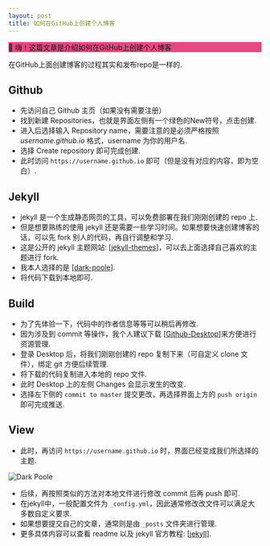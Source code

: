 ```yaml
---
layout: post
title: 如何在GitHub上创建个人博客
---
```


<p class="message" style="background-color: #e64980;">
  👋 嗨！这篇文章是介绍如何在GitHub上创建个人博客
</p>


在GitHub上面创建博客的过程其实和发布repo是一样的.

## Github

- 先访问自己 Github 主页（如果没有需要注册）
- 找到新建 Repositories，也就是界面左侧有一个绿色的New符号，点击创建.
- 进入后选择输入 Repository name，需要注意的是必须严格按照 *username.github.io* 格式，username 为你的用户名.
- 选择 Create repository 即可完成创建.
- 此时访问 `https://username.github.io` 即可（但是没有对应的内容，即为空白）.

## Jekyll

- jekyll 是一个生成静态网页的工具，可以免费部署在我们刚刚创建的 repo 上.
- 但是想要熟练的使用 jekyll 还是需要一些学习时间。如果想要快速创建博客的话，可以先 fork 别人的代码，再自行调整和学习.
- 这是公开的 jekyll 主题网站: [[jekyll-themes](http://jekyllthemes.org/)]，可以去上面选择自己喜欢的主题进行 fork.
- 我本人选择的是 [[dark-poole](http://jekyllthemes.org/themes/dark-poole/)].
- 将代码下载到本地即可.

## Build

- 为了先体验一下，代码中的作者信息等等可以稍后再修改.
- 因为涉及到 commit 等操作，我个人建议下载 [[Github-Desktop](https://desktop.github.com/)]来方便进行资源管理.
- 登录 Desktop 后，将我们刚刚创建的 repo 复制下来（可自定义 clone 文件），绑定 git 方便后续管理.
- 将下载的代码复制进入本地的 repo 文件.
- 此时 Desktop 上的左侧 Changes 会显示发生的改变.
- 选择左下侧的 `commit to master` 提交更改，再选择界面上方的 `push origin` 即可完成推送.

## View
- 此时，再访问 `https://username.github.io` 时，界面已经变成我们所选择的主题.

![Dark Poole](https://user-images.githubusercontent.com/13270895/89133355-26b3af80-d4e9-11ea-81cd-eacaa9c78320.png)

- 后续，再按照类似的方法对本地文件进行修改 commit 后再 push 即可.
- 在jekyll中，一般配置文件为 `_config.yml`，因此通常修改改文件可以满足大多数自定义要求.
- 如果想要提交自己的文章，通常则是由 `_posts` 文件夹进行管理.
- 更多具体内容可以查看 readme 以及 jekyll 官方教程: [[jekyll](https://jekyllrb.com/)].